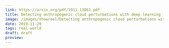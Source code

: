 ```yaml
---
link: https://arxiv.org/pdf/1911.13061.pdf
title: Detecting anthropogenic cloud perturbations with deep learning
image: /images/showreel/Detecting anthropogenic cloud perturbations with deep learning.jpg
date: 2019-11-29
tags: real-world
draft: draft
preview:
---
```



